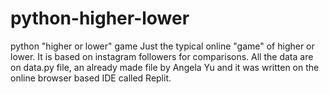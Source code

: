 # python-higher-lower
python "higher or lower" game
Just the typical online "game" of higher or lower. It is based on instagram followers for comparisons.
All the data are on data.py file, an already made file by Angela Yu and it was written on the online browser based IDE 
called Replit.
